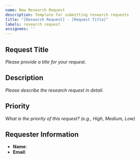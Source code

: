 ```yaml
---
name: New Research Request
description: Template for submitting research requests
title: "[Research Request] - [Request Title]"
labels: research request
assignees: ''
---
```


## Request Title
_Please provide a title for your request._

## Description
_Please describe the research request in detail._

## Priority
_What is the priority of this request? (e.g., High, Medium, Low)_

## Requester Information
- **Name**: 
- **Email**: 
